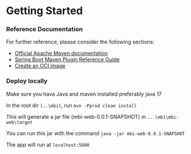 # Getting Started

### Reference Documentation
For further reference, please consider the following sections:

* [Official Apache Maven documentation](https://maven.apache.org/guides/index.html)
* [Spring Boot Maven Plugin Reference Guide](https://docs.spring.io/spring-boot/docs/2.6.7/maven-plugin/reference/html/)
* [Create an OCI image](https://docs.spring.io/spring-boot/docs/2.6.7/maven-plugin/reference/html/#build-image)



### Deploy locally
Make sure you hava Java and maven installed preferably java 17

In the root dir ``(..\mbi)``, run ``mvn -Pprod clean install``

This will generate a jar file (mbi-web-0.0.1-SNAPSHOT) in  ``...\mbi\mbi-web\target``

You can run this jar with the command ``java -jar mbi-web-0.0.1-SNAPSHOT``

The app will run at ``localhost:5000``